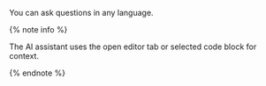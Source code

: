 You can ask questions in any language.

{% note info %}

The AI assistant uses the open editor tab or selected code block for context.

{% endnote %}